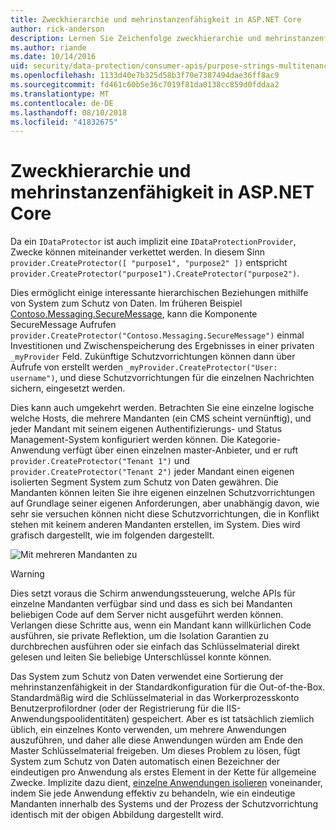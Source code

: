```yaml
---
title: Zweckhierarchie und mehrinstanzenfähigkeit in ASP.NET Core
author: rick-anderson
description: Lernen Sie Zeichenfolge zweckhierarchie und mehrinstanzenfähigkeit in Bezug auf ASP.NET Core Datenschutz-APIs.
ms.author: riande
ms.date: 10/14/2016
uid: security/data-protection/consumer-apis/purpose-strings-multitenancy
ms.openlocfilehash: 1133d40e7b325d58b3f70e7387494dae36ff8ac9
ms.sourcegitcommit: fd461c60b5e36c7019f81da0138cc859d0fddaa2
ms.translationtype: MT
ms.contentlocale: de-DE
ms.lasthandoff: 08/10/2018
ms.locfileid: "41832675"
---
```

# <a name="purpose-hierarchy-and-multi-tenancy-in-aspnet-core"></a>Zweckhierarchie und mehrinstanzenfähigkeit in ASP.NET Core

Da ein `IDataProtector` ist auch implizit eine `IDataProtectionProvider`, Zwecke können miteinander verkettet werden. In diesem Sinn `provider.CreateProtector([ "purpose1", "purpose2" ])` entspricht `provider.CreateProtector("purpose1").CreateProtector("purpose2")`.

Dies ermöglicht einige interessante hierarchischen Beziehungen mithilfe von System zum Schutz von Daten. Im früheren Beispiel [Contoso.Messaging.SecureMessage](xref:security/data-protection/consumer-apis/purpose-strings#data-protection-contoso-purpose), kann die Komponente SecureMessage Aufrufen `provider.CreateProtector("Contoso.Messaging.SecureMessage")` einmal Investitionen und Zwischenspeicherung des Ergebnisses in einer privaten `_myProvider` Feld. Zukünftige Schutzvorrichtungen können dann über Aufrufe von erstellt werden `_myProvider.CreateProtector("User: username")`, und diese Schutzvorrichtungen für die einzelnen Nachrichten sichern, eingesetzt werden.

Dies kann auch umgekehrt werden. Betrachten Sie eine einzelne logische welche Hosts, die mehrere Mandanten (ein CMS scheint vernünftig), und jeder Mandant mit seinem eigenen Authentifizierungs- und Status Management-System konfiguriert werden können. Die Kategorie-Anwendung verfügt über einen einzelnen master-Anbieter, und er ruft `provider.CreateProtector("Tenant 1")` und `provider.CreateProtector("Tenant 2")` jeder Mandant einen eigenen isolierten Segment System zum Schutz von Daten gewähren. Die Mandanten können leiten Sie ihre eigenen einzelnen Schutzvorrichtungen auf Grundlage seiner eigenen Anforderungen, aber unabhängig davon, wie sehr sie versuchen können nicht diese Schutzvorrichtungen, die in Konflikt stehen mit keinem anderen Mandanten erstellen, im System. Dies wird grafisch dargestellt, wie im folgenden dargestellt.

![Mit mehreren Mandanten zu](purpose-strings-multitenancy/_static/purposes-multi-tenancy.png)

>[!WARNING]
> Dies setzt voraus die Schirm anwendungssteuerung, welche APIs für einzelne Mandanten verfügbar sind und dass es sich bei Mandanten beliebigen Code auf dem Server nicht ausgeführt werden können. Verlangen diese Schritte aus, wenn ein Mandant kann willkürlichen Code ausführen, sie private Reflektion, um die Isolation Garantien zu durchbrechen ausführen oder sie einfach das Schlüsselmaterial direkt gelesen und leiten Sie beliebige Unterschlüssel konnte können.

Das System zum Schutz von Daten verwendet eine Sortierung der mehrinstanzenfähigkeit in der Standardkonfiguration für die Out-of-the-Box. Standardmäßig wird die Schlüsselmaterial in das Workerprozesskonto Benutzerprofilordner (oder der Registrierung für die IIS-Anwendungspoolidentitäten) gespeichert. Aber es ist tatsächlich ziemlich üblich, ein einzelnes Konto verwenden, um mehrere Anwendungen auszuführen, und daher alle diese Anwendungen würden am Ende den Master Schlüsselmaterial freigeben. Um dieses Problem zu lösen, fügt System zum Schutz von Daten automatisch einen Bezeichner der eindeutigen pro Anwendung als erstes Element in der Kette für allgemeine Zwecke. Implizite dazu dient, [einzelne Anwendungen isolieren](xref:security/data-protection/configuration/overview#per-application-isolation) voneinander, indem Sie jede Anwendung effektiv zu behandeln, wie ein eindeutige Mandanten innerhalb des Systems und der Prozess der Schutzvorrichtung identisch mit der obigen Abbildung dargestellt wird.
